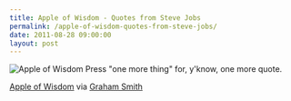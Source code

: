 ```yaml
---
title: Apple of Wisdom - Quotes from Steve Jobs
permalink: /apple-of-wisdom-quotes-from-steve-jobs/
date: 2011-08-28 09:00:00
layout: post
---
```


![Apple of Wisdom](http://therobb.com/wp-content/uploads/2011-08-Apple-of-Wisdom.png) Press "one more thing" for, y'know, one more quote. 

[Apple of Wisdom](http://www.appleofwisdom.com/) via [Graham Smith](http://twitter.com/imjustcreative)

